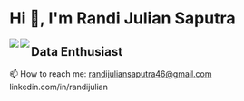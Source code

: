 # Hi 👋, I'm Randi Julian Saputra

<p>
  <img align="left" src="https://github-readme-stats.vercel.app/api?username=randiijulian&show_icons=true&theme=radical">
  <img align="left" src="https://github-readme-stats.vercel.app/api/top-langs/?username=randiijulian&layout=compact&theme=dracula&hide=html,css">
</p>


## **Data Enthusiast**
📫 How to reach me: 
randijuliansaputra46@gmail.com
linkedin.com/in/randijulian
<!--
Here are some ideas to get you started:

- 🔭 I’m currently working on ...
- 🌱 I’m currently learning ...
- 👯 I’m looking to collaborate on ...
- 🤔 I’m looking for help with ...
- 💬 Ask me about ..
-->
